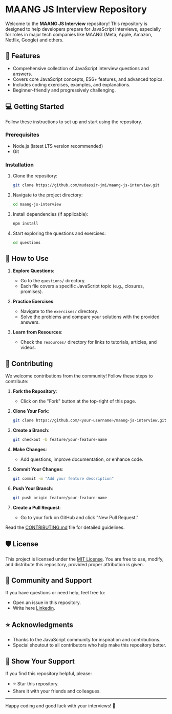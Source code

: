 # MAANG JS Interview Repository

Welcome to the **MAANG JS Interview** repository! This repository is designed to help developers prepare for JavaScript interviews, especially for roles in major tech companies like MAANG (Meta, Apple, Amazon, Netflix, Google) and others.

## 🚀 Features

- Comprehensive collection of JavaScript interview questions and answers.
- Covers core JavaScript concepts, ES6+ features, and advanced topics.
- Includes coding exercises, examples, and explanations.
- Beginner-friendly and progressively challenging.


## 💻 Getting Started

Follow these instructions to set up and start using the repository.

### Prerequisites

- Node.js (latest LTS version recommended)
- Git

### Installation

1. Clone the repository:
   ```bash
   git clone https://github.com/mudassir-jmi/maang-js-interview.git
   ```

2. Navigate to the project directory:
   ```bash
   cd maang-js-interview
   ```

3. Install dependencies (if applicable):
   ```bash
   npm install
   ```

4. Start exploring the questions and exercises:
   ```bash
   cd questions
   ```

## 📖 How to Use

1. **Explore Questions**:
   - Go to the `questions/` directory.
   - Each file covers a specific JavaScript topic (e.g., closures, promises).

2. **Practice Exercises**:
   - Navigate to the `exercises/` directory.
   - Solve the problems and compare your solutions with the provided answers.

3. **Learn from Resources**:
   - Check the `resources/` directory for links to tutorials, articles, and videos.

## 🤝 Contributing

We welcome contributions from the community! Follow these steps to contribute:

1. **Fork the Repository**:
   - Click on the "Fork" button at the top-right of this page.

2. **Clone Your Fork**:
   ```bash
   git clone https://github.com/<your-username>/maang-js-interview.git
   ```

3. **Create a Branch**:
   ```bash
   git checkout -b feature/your-feature-name
   ```

4. **Make Changes**:
   - Add questions, improve documentation, or enhance code.

5. **Commit Your Changes**:
   ```bash
   git commit -m "Add your feature description"
   ```

6. **Push Your Branch**:
   ```bash
   git push origin feature/your-feature-name
   ```

7. **Create a Pull Request**:
   - Go to your fork on GitHub and click "New Pull Request."

Read the [CONTRIBUTING.md](CONTRIBUTING.md) file for detailed guidelines.

## 🛡️ License

This project is licensed under the [MIT License](LICENSE). You are free to use, modify, and distribute this repository, provided proper attribution is given.

## 💬 Community and Support

If you have questions or need help, feel free to:
- Open an issue in this repository.
- Write here [Linkedin](https://www.linkedin.com/in/mudassir-akhter/).

## ⭐ Acknowledgments

- Thanks to the JavaScript community for inspiration and contributions.
- Special shoutout to all contributors who help make this repository better.

## 🌟 Show Your Support

If you find this repository helpful, please:
- ⭐ Star this repository.
- Share it with your friends and colleagues.

---

Happy coding and good luck with your interviews! 🚀

